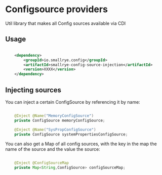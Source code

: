 # Configsource providers

Util library that makes all Config sources available via CDI

## Usage

```xml

    <dependency>
        <groupId>io.smallrye.config</groupId>
        <artifactId>smallrye-config-source-injection</artifactId>
        <version>XXXX</version>
    </dependency>

```

## Injecting sources

You can inject a certain ConfigSource by referencing it by name:

```java

    @Inject @Name("MemoryConfigSource")
    private ConfigSource memoryConfigSource;

    @Inject @Name("SysPropConfigSource")
    private ConfigSource systemPropertiesConfigSource;

```

You can also get a Map of all config sources, with the key in the map the name of the source and the value the source:

```java

    @Inject @ConfigSourceMap
    private Map<String,ConfigSource> configSourceMap;

```
